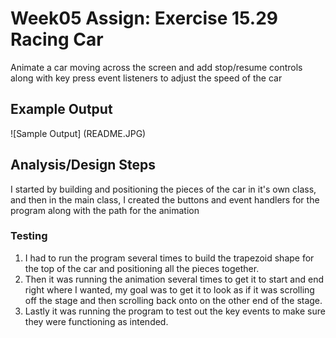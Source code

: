 # Week05 Assign: Exercise 15.29 Racing Car 

Animate a car moving across the screen and add stop/resume controls along with key press event listeners to adjust the speed of the car

## Example Output

![Sample Output] (README.JPG)

## Analysis/Design Steps

I started by building and positioning the pieces of the car in it's own class, and then in the main class, I created the buttons and event handlers for the program along with the path for the animation

### Testing

1. I had to run the program several times to build the trapezoid shape for the top of the car and positioning all the pieces together.
2. Then it was running the animation several times to get it to start and end right where I wanted, my goal was to get it to look as if it was scrolling off the stage and then scrolling back onto on the other end of the stage.
3. Lastly it was running the program to test out the key events to make sure they were functioning as intended.
